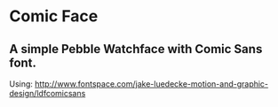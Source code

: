 # Comic Face

## A simple Pebble Watchface with Comic Sans font.


Using: http://www.fontspace.com/jake-luedecke-motion-and-graphic-design/ldfcomicsans
